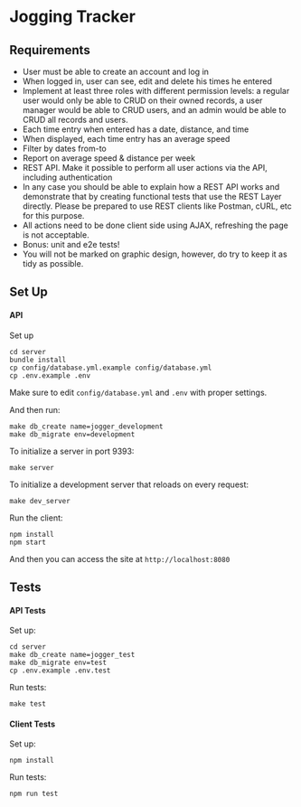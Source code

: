 # Jogging Tracker

## Requirements

* User must be able to create an account and log in
* When logged in, user can see, edit and delete his times he entered
* Implement at least three roles with different permission levels: a regular user would only be able to CRUD on their owned records, a user manager would be able to CRUD users, and an admin would be able to CRUD all records and users.
* Each time entry when entered has a date, distance, and time
* When displayed, each time entry has an average speed
* Filter by dates from-to
* Report on average speed & distance per week
* REST API. Make it possible to perform all user actions via the API, including authentication
* In any case you should be able to explain how a REST API works and demonstrate that by creating functional tests that use the REST Layer directly. Please be prepared to use REST clients like Postman, cURL, etc for this purpose.
* All actions need to be done client side using AJAX, refreshing the page is not acceptable.
* Bonus: unit and e2e tests!
* You will not be marked on graphic design, however, do try to keep it as tidy as possible.

## Set Up

#### API
Set up

```
cd server
bundle install
cp config/database.yml.example config/database.yml
cp .env.example .env
```
Make sure to edit `config/database.yml` and `.env` with proper settings.

And then run:
```
make db_create name=jogger_development
make db_migrate env=development
```

To initialize a server in port 9393:
```
make server
```

To initialize a development server that reloads on every request:
```
make dev_server
```

Run the client:
```
npm install
npm start
```

And then you can access the site at `http://localhost:8080`


## Tests

#### API Tests


Set up:
```
cd server
make db_create name=jogger_test
make db_migrate env=test
cp .env.example .env.test
```

Run tests:
```
make test
 ```

#### Client Tests

Set up:
```
npm install
```

Run tests:
```
npm run test
```
